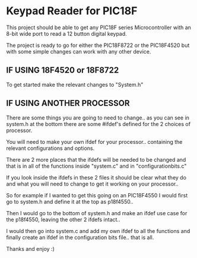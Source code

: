 Keypad Reader for PIC18F 
===============================


This project should be able to get any PIC18F series Microcontroller
with an 8-bit wide port to read a 12 button digital keypad.

The project is ready to go for either the PIC18F8722 or the PIC18F4520
but with some simple changes can work with any other device.

IF USING 18F4520 or 18F8722
----------------------------
  To get started make the relevant changes to "System.h"


IF USING ANOTHER PROCESSOR
----------------------------
  There are some things you are going to need to change.. as you can see in
  system.h at the bottom there are some #ifdef's defined for the 2 choices
  of processor.

  You will need to make your own ifdef for your processor.. containing the
  relevant configurations and options.

  There are 2 more places that the ifdefs will be needed to be changed and that
  is in all of the functions inside "system.c" and in "configurationbits.c"

  If you look inside the ifdefs in these 2 files it should be clear what they
  do and what you will need to change to get it working on your processor..

  So for example if I wanted to get this going on an PIC18F4550 I would first
  go to system.h and define it at the top as p18f4550..

  Then I would go to the bottom of system.h and make an ifdef use case for the
  p18f4550, leaving the other 2 ifdefs intact..

  I would then go into system.c and add my own ifdef to all the functions and
  finally create an ifdef in the configuration bits file.. that is all.

  Thanks and enjoy :)

